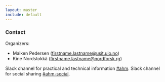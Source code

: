 ```yaml
---
layout: master
include: default
---
```


### Contact

Organizers:

- Maiken Pedersen (firstname.lastname@usit.uio.no)
- Kine Nordstokk&acirc; (firstname.lastname@nordforsk.rg)

Slack channel for practical and technical information [#ahm](https://neic.slack.com/messages/ahm/).
Slack channel for social sharing [#ahm-social](https://neic.slack.com/messages/ahm-social/).